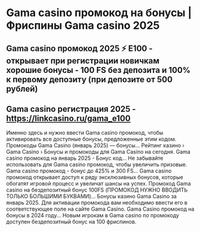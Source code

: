 # Gama casino промокод на бонусы | Фриспины Gama casino 2025

## Gama casino промокод 2025 ⚡ E100 - открывает при регистрации новичкам хорошие бонусы - 100 FS без депозита и 100% к первому депозиту (при депозите от 500 рублей)

## Gama casino регистрация 2025 - https://linkcasino.ru/gama_e100



Именно здесь и нужно ввести Gama casino промокод, чтобы активировать все доступные бонусы, предложенные этим кодом.
Промокоды Gama Casino (январь 2025) — бонусы...
Рейтинг казино › Gama Casino › Бонусы и промокоды для Gama Casino на сегодня.
Gama casino промокод на январь 2025 - Бонус код...
Не забывайте использовать для Gama casino промокод, чтобы увеличить призовые.
Gama casino промокод - бонус до 425% и 300 FS...
Gama casino промокод открывает доступ к ряду эксклюзивных бонусов, которые обогатят игровой процесс и увеличат шансы на успех.
Промокод Gama casino на бездепозитный бонус 100FS (ПРОМОКОД НУЖНО ВВОДИТЬ ТОЛЬКО БОЛЬШИМИ БУКВАМИ)...
Бонусы казино Gama Casino за январь 2025.
Для активации промокода вам необходимо ввести его в соответствующее поле на сайте Gama Casino.
Gama Casino промокод на бонусы в 2024 году...
Новым игрокам в Gama casino по промокоду доступен бездепозитный бонус на 100 фриспинов.
